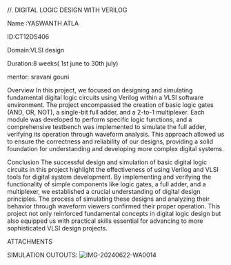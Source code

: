 //. DIGITAL LOGIC DESIGN WITH VERILOG

Name :YASWANTH ATLA

ID:CT12DS406

Domain:VLSI design

Duration:8 weeks( 1st june to 30th july)

mentor: sravani gouni

Overview
In this project, we focused on designing and simulating fundamental digital logic circuits using Verilog within a VLSI software environment. The project encompassed the creation of basic logic gates (AND, OR, NOT), a single-bit full adder, and a 2-to-1 multiplexer. Each module was developed to perform specific logic functions, and a comprehensive testbench was implemented to simulate the full adder, verifying its operation through waveform analysis. This approach allowed us to ensure the correctness and reliability of our designs, providing a solid foundation for understanding and developing more complex digital systems.

Conclusion
The successful design and simulation of basic digital logic circuits in this project highlight the effectiveness of using Verilog and VLSI tools for digital system development. By implementing and verifying the functionality of simple components like logic gates, a full adder, and a multiplexer, we established a crucial understanding of digital design principles. The process of simulating these designs and analyzing their behavior through waveform viewers confirmed their proper operation. This project not only reinforced fundamental concepts in digital logic design but also equipped us with practical skills essential for advancing to more sophisticated VLSI design projects.

ATTACHMENTS

SIMULATION OUTOUTS:
![IMG-20240622-WA0014](https://github.com/Yaswanthatla/Codtech-task---1/assets/173559838/fc4685b2-48d3-447d-beb5-5b48392179e9)


